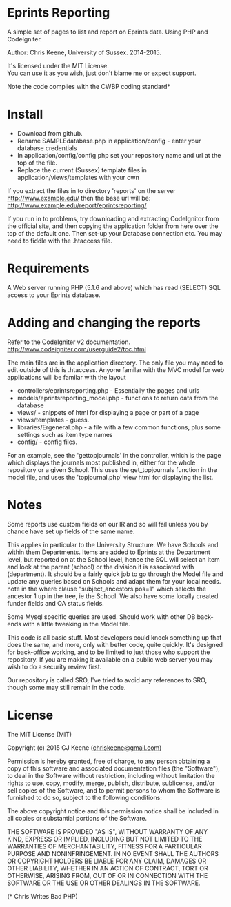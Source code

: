 Eprints Reporting
=================

A simple set of pages to list and report on Eprints data. Using PHP and CodeIgniter.

Author: Chris Keene, University of Sussex. 2014-2015.

It's licensed under the MIT License.  
You can use it as you wish, just don't blame me or expect support.

Note the code complies with the CWBP coding standard*

Install
=======
- Download from github. 
- Rename SAMPLEdatabase.php in application/config - enter your database credentials
- In application/config/config.php set your repository name and url at the top of the file.
- Replace the current (Sussex) template files in application/views/templates with your own

If you extract the files in to directory 'reports' on the server http://www.example.edu/ then the base url will be:
http://www.example.edu/report/eprintsreporting/

If you run in to problems, try downloading and extracting CodeIgnitor from the official site, and then copying the application folder from here over the top of the default one. Then set-up your Database connection etc.
You may need to fiddle with the .htaccess file.

Requirements
============
A Web server running PHP (5.1.6 and above) which has read (SELECT) SQL access to your Eprints database.

Adding and changing the reports
===============================

Refer to the CodeIgniter v2 documentation. 
http://www.codeigniter.com/userguide2/toc.html

The main files are in the application directory. The only file you may need to edit outside of this is .htaccess. Anyone familar with the MVC model for web applications will be familar with the layout

* controllers/eprintsreporting.php - Essentially the pages and urls
* models/eprintsreporting_model.php - functions to return data from the database 
* views/ - snippets of html for displaying a page or part of a page
* views/templates - guess.
* libraries/Ergeneral.php - a file with a few common functions, plus some settings such as item type names
* config/ - config files.

For an example, see the 'gettopjournals' in the controller, which is the page which displays the journals most published in, either for the whole repository or a given School. This uses the get_topjournals function in the model file, and uses the 'topjournal.php' view html for displaying the list.

Notes
=====
Some reports use custom fields on our IR and so will fail unless you by chance have set up fields of the same name.

This applies in particular to the University Structure. We have Schools and within them Departments. Items are added to Eprints at the Department level, but reported on at the School level, hence the SQL will select an item and look at the parent (school) or the division it is associated with (department). It should be a fairly quick job to go through the Model file and update any queries based on Schools and adapt them for your local needs. note in the where clause "subject_ancestors.pos=1" which selects the ancestor 1 up in the tree, ie the School. We also have some locally created funder fields and OA status fields.

Some Mysql specific queries are used. Should work with other DB back-ends with a little tweaking in the Model file.


This code is all basic stuff. Most developers could knock something up that does the same, and more, only with better code, quite quickly. It's designed for back-office working, and to be limited to just those who support the repository. If you are making it available on a public web server you may wish to do a security review first.

Our repository is called SRO, I've tried to avoid any references to SRO, though some may still remain in the code.

License
=======
The MIT License (MIT)

Copyright (c) 2015 CJ Keene (chriskeene@gmail.com) 

Permission is hereby granted, free of charge, to any person obtaining a copy
of this software and associated documentation files (the "Software"), to deal
in the Software without restriction, including without limitation the rights
to use, copy, modify, merge, publish, distribute, sublicense, and/or sell
copies of the Software, and to permit persons to whom the Software is
furnished to do so, subject to the following conditions:

The above copyright notice and this permission notice shall be included in
all copies or substantial portions of the Software.

THE SOFTWARE IS PROVIDED "AS IS", WITHOUT WARRANTY OF ANY KIND, EXPRESS OR
IMPLIED, INCLUDING BUT NOT LIMITED TO THE WARRANTIES OF MERCHANTABILITY,
FITNESS FOR A PARTICULAR PURPOSE AND NONINFRINGEMENT. IN NO EVENT SHALL THE
AUTHORS OR COPYRIGHT HOLDERS BE LIABLE FOR ANY CLAIM, DAMAGES OR OTHER
LIABILITY, WHETHER IN AN ACTION OF CONTRACT, TORT OR OTHERWISE, ARISING FROM,
OUT OF OR IN CONNECTION WITH THE SOFTWARE OR THE USE OR OTHER DEALINGS IN
THE SOFTWARE.



(* Chris Writes Bad PHP)